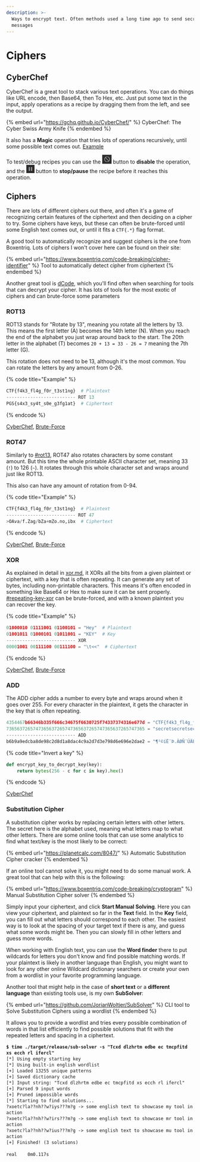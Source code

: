 ```yaml
---
description: >-
  Ways to encrypt text. Often methods used a long time ago to send secret
  messages
---
```


# Ciphers

## CyberChef

CyberChef is a great tool to stack various text operations. You can do things like URL encode, then Base64, then To Hex, etc. Just put some text in the input, apply operations as a recipe by dragging them from the left, and see the output.&#x20;

{% embed url="https://gchq.github.io/CyberChef/" %}
CyberChef: The Cyber Swiss Army Knife
{% endembed %}

It also has a **Magic** operation that tries lots of operations recursively, until some possible text comes out. [Example](https://gchq.github.io/CyberChef/#recipe=XOR\(%7B'option':'Decimal','string':'42'%7D,'Standard',false\)To\_Base64\('A-Za-z0-9%2B/%3D'\)To\_Hex\('None',0\)Comment\('The%20recipe%20above%20encrypts%20the%20text.%20Click%20the%20%F0%9F%9A%AB%20or%20%E2%8F%B8%EF%B8%8F%20icon%20below%20to%20see%20the%20encrypted%20text%20before%20Magic%20finds%20it.'\)Magic\(3,true,false,'%5E%5B%20-\~%5D%2B$'\)\&input=ZmluZCBtZSB1c2luZyBtYWdpYw)

To test/debug recipes you can use the ![](<../.gitbook/assets/image (21).png>) button to **disable** the operation, and the ![](<../.gitbook/assets/image (28).png>) button to **stop/pause** the recipe before it reaches this operation.&#x20;

## Ciphers

There are lots of different ciphers out there, and often it's a game of recognizing certain features of the ciphertext and then deciding on a cipher to try. Some ciphers have keys, but these can often be brute-forced until some English text comes out, or until it fits a `CTF{.*}` flag format.&#x20;

A good tool to automatically recognize and suggest ciphers is the one from Boxentriq. Lots of ciphers I won't cover here can be found on their site:

{% embed url="https://www.boxentriq.com/code-breaking/cipher-identifier" %}
Tool to automatically detect cipher from ciphertext
{% endembed %}

Another great tool is [dCode](https://www.dcode.fr/en), which you'll find often when searching for tools that can decrypt your cipher. It has lots of tools for the most exotic of ciphers and can brute-force some parameters

### ROT13

ROT13 stands for "Rotate by 13", meaning you rotate all the letters by 13. This means the first letter (A) becomes the 14th letter (N). When you reach the end of the alphabet you just wrap around back to the start. The 20th letter in the alphabet (T) becomes `20 + 13 = 33 - 26 = 7` meaning the 7th letter (G).&#x20;

This rotation does not need to be 13, although it's the most common. You can rotate the letters by any amount from 0-26.&#x20;

{% code title="Example" %}
```python
CTF{f4k3_fl4g_f0r_t3st1ng}  # Plaintext
-------------------------- ROT 13
PGS{s4x3_sy4t_s0e_g3fg1at}  # Ciphertext
```
{% endcode %}

[CyberChef](https://gchq.github.io/CyberChef/#recipe=ROT13\(true,true,false,19\)\&input=SkFNe200cjNfbXM0bl9tMHlfYTN6YTF1bn0), [Brute-Force](https://gchq.github.io/CyberChef/#recipe=ROT13\_Brute\_Force\(true,true,false,100,0,true,'CTF%7B'\)\&input=SkFNe200cjNfbXM0bl9tMHlfYTN6YTF1bn0)

### ROT47

Similarly to [#rot13](ciphers.md#rot13 "mention"), ROT47 also rotates characters by some constant amount. But this time the whole printable ASCII character set, meaning 33 (`!`) to 126 (`~`). It rotates through this whole character set and wraps around just like ROT13.&#x20;

This also can have any amount of rotation from 0-94.&#x20;

{% code title="Example" %}
```python
CTF{f4k3_fl4g_f0r_t3st1ng}  # Plaintext
-------------------------- ROT 47
>OAva/f.Zag/bZa+mZo.no,ibx  # Ciphertext
```
{% endcode %}

[CyberChef](https://gchq.github.io/CyberChef/#recipe=ROT47\(52\)\&input=bX5wRzJeN10rMjheMysyWj4rQF0/QFs6M0k), [Brute-Force](https://gchq.github.io/CyberChef/#recipe=ROT47\_Brute\_Force\(100,0,true,'CTF%7B'\)\&input=bX5wRzJeN10rMjheMysyWj4rQF0/QFs6M0k)

### XOR

As explained in detail in [xor.md](xor.md "mention"), it XORs all the bits from a given plaintext or ciphertext, with a key that is often repeating. It can generate any set of bytes, including non-printable characters. This means it's often encoded in something like Base64 or Hex to make sure it can be sent properly. [#repeating-key-xor](xor.md#repeating-key-xor "mention") can be brute-forced, and with a known plaintext you can recover the key.&#x20;

{% code title="Example" %}
```python
01000010 01111001 01100101 = "Hey"  # Plaintext
01001011 01000101 01011001 = "KEY"  # Key
-------------------------- XOR
00001001 00111100 00111100 = "\t<<"  # Ciphertext
```
{% endcode %}

[CyberChef](https://gchq.github.io/CyberChef/#recipe=From\_Hex\('Auto'\)XOR\(%7B'option':'Hex','string':'42'%7D,'Standard',false\)\&input=MDExNjA0MzkyNDc2Mjk3MTFkMjQyZTc2MjUxZDI0NzIzMDFkMzY3MTMxMzY3MzJjMjUzZg), [Brute-Force](https://gchq.github.io/CyberChef/#recipe=From\_Hex\('Auto'\)XOR\_Brute\_Force\(1,100,0,'Standard',false,true,false,'CTF%7B'\)\&input=MDExNjA0MzkyNDc2Mjk3MTFkMjQyZTc2MjUxZDI0NzIzMDFkMzY3MTMxMzY3MzJjMjUzZg)

### ADD

The ADD cipher adds a number to every byte and wraps around when it goes over 255. For every character in the plaintext, it gets the character in the key that is often repeating.&#x20;

```python
4354467b66346b335f666c34675f6630725f74337374316e677d = "CTF{f4k3_fl4g_f0r_t3st1ng}"  # Plaintext
7365637265747365637265747365637265747365637265747365 = "secretsecretsecretsecretse"  # Key
-------------------------- ADD
b6b9a9edcba8de98c2d8d1a8dac4c9a2d7d3e798d6e696e2dae2 = "¶¹©íË¨Þ.ÂØÑ¨ÚÄÉ¢×Óç.Öæ.âÚâ"  # Ciphertext
```

{% code title="Invert a key" %}
```python
def encrypt_key_to_decrypt_key(key):
    return bytes(256 - c for c in key).hex()
```
{% endcode %}

[CyberChef](https://gchq.github.io/CyberChef/#recipe=From\_Hex\('Auto'\)ADD\(%7B'option':'Hex','string':'8d9b9d8e9b8c'%7D\)\&input=YjZiOWE5ZWRjYmE4ZGU5OGMyZDhkMWE4ZGFjNGM5YTJkN2QzZTc5OGQ2ZTY5NmUyZGFlMg)

### Substitution Cipher

A substitution cipher works by replacing certain letters with other letters. The secret here is the alphabet used, meaning what letters map to what other letters. There are some online tools that can use some analytics to find what text/key is the most likely to be correct:

{% embed url="https://planetcalc.com/8047/" %}
Automatic Substitution Cipher cracker
{% endembed %}

If an online tool cannot solve it, you might need to do some manual work. A great tool that can help with this is the following:

{% embed url="https://www.boxentriq.com/code-breaking/cryptogram" %}
Manual Substitution Cipher solver
{% endembed %}

Simply input your ciphertext, and click **Start Manual Solving**. Here you can view your ciphertext, and plaintext so far in the **Text** field. In the **Key** field, you can fill out what letters should correspond to each other. The easiest way is to look at the spacing of your target text if there is any, and guess what some words might be. Then you can slowly fill in other letters and guess more words.&#x20;

When working with English text, you can use the **Word finder** there to put wildcards for letters you don't know and find possible matching words. If your plaintext is likely in another language than English, you might want to look for any other online Wildcard dictionary searchers or create your own from a wordlist in your favorite programming language.&#x20;

Another tool that might help in the case of **short text** or a **different language** than existing tools use, is my own **SubSolver**:

{% embed url="https://github.com/JorianWoltjer/SubSolver" %}
CLI tool to Solve Substitution Ciphers using a wordlist
{% endembed %}

It allows you to provide a wordlist and tries every possible combination of words in that list efficiently to find possible solutions that fit with the repeated letters and spacing in a ciphertext.&#x20;

<pre class="language-shell-session"><code class="lang-shell-session"><strong>$ time ./target/release/sub-solver -s "Tcxd dlzhrtm edbe ec tmcpfitd xs ecch rl ifercl"
</strong>[*] Using empty starting key
[*] Using built-in english wordlist
[+] Loaded 13255 unique patterns
[+] Saved dictionary cache
[*] Input string: "Tcxd dlzhrtm edbe ec tmcpfitd xs ecch rl ifercl"
[+] Parsed 9 input words
[+] Pruned impossible words
[*] Starting to find solutions...
?xoetc?la??nh??w?iys???m?g -> some english text to showcase my tool in action
?xoetc?la??nh??w?irs???m?g -> some english text to showcase mr tool in action
?xoetc?la??nh??w?ius???m?g -> some english text to showcase mu tool in action
[+] Finished! (3 solutions)

real    0m0.117s
</code></pre>
